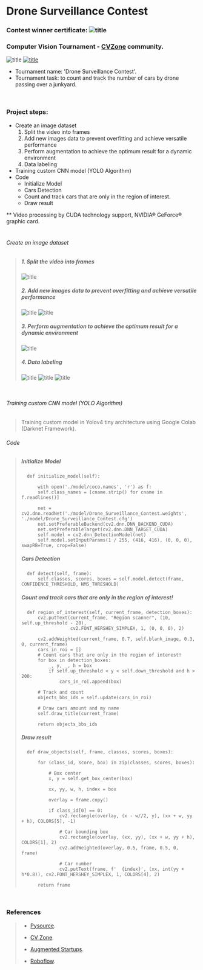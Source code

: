 # Drone Surveillance Contest

### Contest winner certificate: ![title](/github_images/CVZone_certificate_Itay_Nave.png)

### Computer Vision Tournament - [CVZone](https://www.computervision.zone/) community.

![title](/github_images/Result.PNG)
[![title](/github_images/youtube.png "Computer Vision Zone Community Tournament - Drone Surveillance Contest - Count and track the number of cars by drone passing over a junkyard")](https://youtu.be/_s2noEVmjcI)

* Tournament name:  'Drone Surveillance Contest'.
* Tournament task:   to count and track the number of cars by drone passing over a junkyard.

<p>
<br />
</p>

### Project steps:

* Create an image dataset
  1. Split the video into frames
  2. Add new images data to prevent overfitting and achieve versatile performance
  3. Perform augmentation to achieve the optimum result for a dynamic environment
  4. Data labeling 
* Training custom CNN model (YOLO Algorithm)
* Code                
   - Initialize Model
   - Cars Detection
   - Count and track cars that are only in the region of interest.
   - Draw result

** Video processing by CUDA technology support, NVIDIA® GeForce® graphic card.
  
#
###### Create an image dataset
>
> 
> ##### 1. Split the video into frames
> ![title](/github_images/split_video.PNG)
>
> ##### 2. Add new images data to prevent overfitting and achieve versatile performance
> ![title](/github_images/more_data.PNG)
> ![title](/github_images/more_data2.PNG)
>
> ##### 3. Perform augmentation to achieve the optimum result for a dynamic environment
> ![title](/github_images/augmentation.PNG)
>
> ##### 4. Data labeling 
> ![title](/github_images/labelimg2.PNG)
> ![title](/github_images/labelimg_aug2.PNG)
> ![title](/github_images/more_data_label2.PNG)
>

<p>
<br />
</p>

###### Training custom CNN model (YOLO Algorithm)
> Training custom model in Yolov4 tiny architecture using Google Colab (Darknet Framework).
>

###### Code
> 
> ##### Initialize Model
>  ```
>    def initialize_model(self):
>
>        with open('./model/coco.names', 'r') as f:
>        self.class_names = [cname.strip() for cname in f.readlines()]
>   
>        net = cv2.dnn.readNet('./model/Drone_Surveillance_Contest.weights', './model/Drone_Surveillance_Contest.cfg')
>        net.setPreferableBackend(cv2.dnn.DNN_BACKEND_CUDA)
>        net.setPreferableTarget(cv2.dnn.DNN_TARGET_CUDA)
>        self.model = cv2.dnn_DetectionModel(net)
>        self.model.setInputParams(1 / 255, (416, 416), (0, 0, 0), swapRB=True, crop=False)   
>  ```
>  
> ##### Cars Detection
>  ```
>    def detect(self, frame):
>        self.classes, scores, boxes = self.model.detect(frame, CONFIDENCE_THRESHOLD, NMS_THRESHOLD)     
>  ```
>
>  ##### Count and track cars that are only in the region of interest!
>  ```
>    def region_of_interest(self, current_frame, detection_boxes):
>        cv2.putText(current_frame, "Region scanner", (10, self.up_threshold - 20),
>                    cv2.FONT_HERSHEY_SIMPLEX, 1, (0, 0, 0), 2)
>
>        cv2.addWeighted(current_frame, 0.7, self.blank_image, 0.3, 0, current_frame)
>        cars_in_roi = []
>        # Count cars that are only in the region of interest!
>        for box in detection_boxes:
>            _, y, _, h = box
>            if self.up_threshold < y < self.down_threshold and h > 200:
>                cars_in_roi.append(box)
>
>        # Track and count
>        objects_bbs_ids = self.update(cars_in_roi)
>
>        # Draw cars amount and my name
>        self.draw_title(current_frame)
>
>        return objects_bbs_ids 
>  ```
>
>  ##### Draw result
>  ```
>    def draw_objects(self, frame, classes, scores, boxes):
>
>        for (class_id, score, box) in zip(classes, scores, boxes):
>
>            # Box center
>            x, y = self.get_box_center(box)
>
>            xx, yy, w, h, index = box
>
>            overlay = frame.copy()
>
>            if class_id[0] == 0:
>                cv2.rectangle(overlay, (x - w//2, y), (xx + w, yy + h), COLORS[5], -1)
>
>                # Car bounding box
>                cv2.rectangle(overlay, (xx, yy), (xx + w, yy + h), COLORS[1], 2)
>                cv2.addWeighted(overlay, 0.5, frame, 0.5, 0, frame)
>
>                # Car number
>                cv2.putText(frame, f'  {index}', (xx, int(yy + h*0.8)), cv2.FONT_HERSHEY_SIMPLEX, 1, COLORS[4], 2)
>
>        return frame        
> ```
> 

<p>
<br />
</p>

### References
>
> - [Pysource](https://pysource.com/).
>
> - [CV Zone](https://www.computervision.zone/).
>
> - [Augmented Startups](https://www.augmentedstartups.com/).
>
> - [Roboflow](https://roboflow.com/).
>
